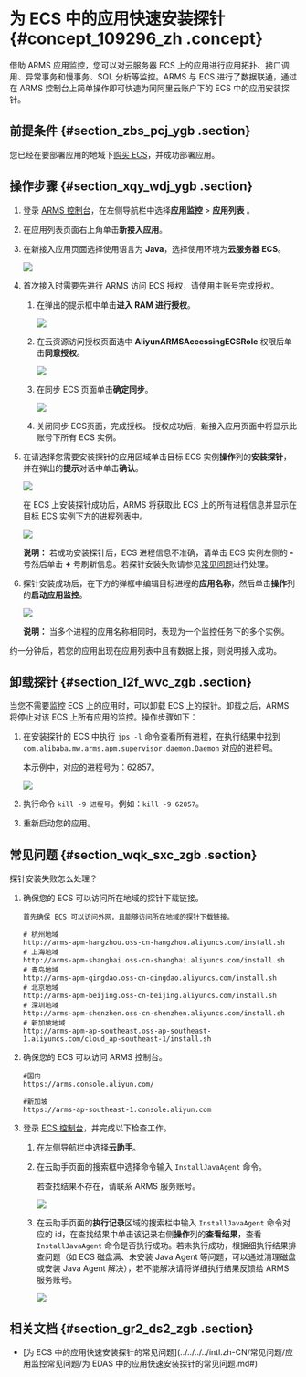 # 为 ECS 中的应用快速安装探针 {#concept_109296_zh .concept}

借助 ARMS 应用监控，您可以对云服务器 ECS 上的应用进行应用拓扑、接口调用、异常事务和慢事务、SQL 分析等监控。ARMS 与 ECS 进行了数据联通，通过在 ARMS 控制台上简单操作即可快速为同阿里云账户下的 ECS 中的应用安装探针。

## 前提条件 {#section_zbs_pcj_ygb .section}

您已经在要部署应用的地域下[购买 ECS](https://ecs-buy.aliyun.com/)，并成功部署应用。

## 操作步骤 {#section_xqy_wdj_ygb .section}

1.  登录 [ARMS 控制台](https://arms-ap-southeast-1.console.aliyun.com/#/home)，在左侧导航栏中选择**应用监控** \> **应用列表** 。
2.  在应用列表页面右上角单击**新接入应用**。
3.  在新接入应用页面选择使用语言为 **Java**，选择使用环境为**云服务器 ECS**。

    ![](http://static-aliyun-doc.oss-cn-hangzhou.aliyuncs.com/assets/img/152235/155713052044390_zh-CN.png)

4.  首次接入时需要先进行 ARMS 访问 ECS 授权，请使用主账号完成授权。

    1.  在弹出的提示框中单击**进入 RAM 进行授权**。

        ![](http://static-aliyun-doc.oss-cn-hangzhou.aliyuncs.com/assets/img/152235/155713052043119_zh-CN.png)

    2.  在云资源访问授权页面选中 **AliyunARMSAccessingECSRole** 权限后单击**同意授权**。

        ![](http://static-aliyun-doc.oss-cn-hangzhou.aliyuncs.com/assets/img/152235/155713052043120_zh-CN.png)

    3.  在同步 ECS 页面单击**确定同步**。

        ![](http://static-aliyun-doc.oss-cn-hangzhou.aliyuncs.com/assets/img/152235/155713052046413_zh-CN.png)

    4.  关闭同步 ECS页面，完成授权。
    授权成功后，新接入应用页面中将显示此账号下所有 ECS 实例。

5.  在请选择您需要安装探针的应用区域单击目标 ECS 实例**操作**列的**安装探针**，并在弹出的**提示**对话中单击**确认**。

    ![](http://static-aliyun-doc.oss-cn-hangzhou.aliyuncs.com/assets/img/152235/155713052043121_zh-CN.png)

    在 ECS 上安装探针成功后，ARMS 将获取此 ECS 上的所有进程信息并显示在目标 ECS 实例下方的进程列表中。

    ![](http://static-aliyun-doc.oss-cn-hangzhou.aliyuncs.com/assets/img/152235/155713052043122_zh-CN.png)

    **说明：** 若成功安装探针后，ECS 进程信息不准确，请单击 ECS 实例左侧的 **-** 号然后单击 **+** 号刷新信息。若探针安装失败请参见[常见问题](#section_wqk_sxc_zgb)进行处理。

6.  探针安装成功后，在下方的弹框中编辑目标进程的**应用名称**，然后单击**操作**列的**启动应用监控**。

    ![](http://static-aliyun-doc.oss-cn-hangzhou.aliyuncs.com/assets/img/152235/155713052043123_zh-CN.png)

    **说明：** 当多个进程的应用名称相同时，表现为一个监控任务下的多个实例。


约一分钟后，若您的应用出现在应用列表中且有数据上报，则说明接入成功。

## 卸载探针 {#section_l2f_wvc_zgb .section}

当您不需要监控 ECS 上的应用时，可以卸载 ECS 上的探针。卸载之后，ARMS 将停止对该 ECS 上所有应用的监控。操作步骤如下：

1.  在安装探针的 ECS 中执行 `jps -l` 命令查看所有进程，在执行结果中找到 `com.alibaba.mw.arms.apm.supervisor.daemon.Daemon` 对应的进程号。

    本示例中，对应的进程号为：62857。

    ![](http://static-aliyun-doc.oss-cn-hangzhou.aliyuncs.com/assets/img/152233/155713052043111_zh-CN.png)

2.  执行命令 `kill -9 进程号`。例如：`kill -9 62857`。

3.  重新启动您的应用。

## 常见问题 {#section_wqk_sxc_zgb .section}

探针安装失败怎么处理？

1.  确保您的 ECS 可以访问所在地域的探针下载链接。

    ```
    首先确保 ECS 可以访问外网，且能够访问所在地域的探针下载链接。
    
    # 杭州地域
    http://arms-apm-hangzhou.oss-cn-hangzhou.aliyuncs.com/install.sh
    # 上海地域
    http://arms-apm-shanghai.oss-cn-shanghai.aliyuncs.com/install.sh
    # 青岛地域
    http://arms-apm-qingdao.oss-cn-qingdao.aliyuncs.com/install.sh
    # 北京地域
    http://arms-apm-beijing.oss-cn-beijing.aliyuncs.com/install.sh
    # 深圳地域
    http://arms-apm-shenzhen.oss-cn-shenzhen.aliyuncs.com/install.sh
    # 新加坡地域
    http://arms-apm-ap-southeast.oss-ap-southeast-1.aliyuncs.com/cloud_ap-southeast-1/install.sh           
    ```

2.  确保您的 ECS 可以访问 ARMS 控制台。

    ```
    #国内
    https://arms.console.aliyun.com/
    
    #新加坡
    https://arms-ap-southeast-1.console.aliyun.com
    ```

3.  登录 [ECS 控制台](https://ecs.console.aliyun.com/#/home)，并完成以下检查工作。
    1.  在左侧导航栏中选择**云助手**。
    2.  在云助手页面的搜索框中选择命令输入 `InstallJavaAgent` 命令。

        若查找结果不存在，请联系 ARMS 服务账号。

        ![](http://static-aliyun-doc.oss-cn-hangzhou.aliyuncs.com/assets/img/152235/155713052043124_zh-CN.png)

    3.  在云助手页面的**执行记录**区域的搜索栏中输入 `InstallJavaAgent` 命令对应的 id，在查找结果中单击该记录右侧**操作**列的**查看结果**，查看 `InstallJavaAgent` 命令是否执行成功。若未执行成功，根据细执行结果排查问题（如 ECS 磁盘满、未安装 Java Agent 等问题，可以通过清理磁盘或安装 Java Agent 解决），若不能解决请将详细执行结果反馈给 ARMS 服务账号。

        ![](http://static-aliyun-doc.oss-cn-hangzhou.aliyuncs.com/assets/img/152235/155713052043125_zh-CN.png)


## 相关文档 {#section_gr2_ds2_zgb .section}

-   [为 ECS 中的应用快速安装探针的常见问题](../../../../intl.zh-CN/常见问题/应用监控常见问题/为 EDAS 中的应用快速安装探针的常见问题.md#)

